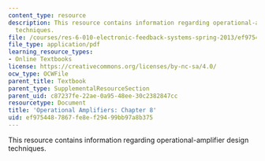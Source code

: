```yaml
---
content_type: resource
description: This resource contains information regarding operational-amplifier design
  techniques.
file: /courses/res-6-010-electronic-feedback-systems-spring-2013/ef9754487867fe8ef29499bb97a8b375_MITRES_6-010S13_chap08.pdf
file_type: application/pdf
learning_resource_types:
- Online Textbooks
license: https://creativecommons.org/licenses/by-nc-sa/4.0/
ocw_type: OCWFile
parent_title: Textbook
parent_type: SupplementalResourceSection
parent_uid: c87237fe-22ae-0a95-48ee-30c2382847cc
resourcetype: Document
title: 'Operational Amplifiers: Chapter 8'
uid: ef975448-7867-fe8e-f294-99bb97a8b375
---
```

This resource contains information regarding operational-amplifier design techniques.